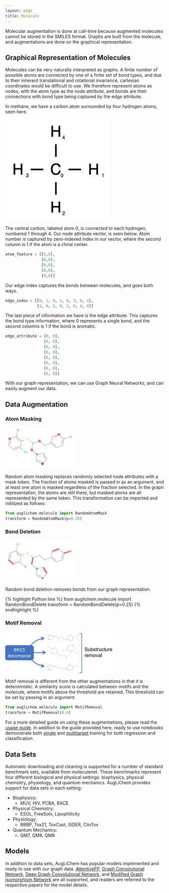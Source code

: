 ```yaml
---
layout: page
title: Molecule
---
```


Molecular augmentation is done at call-time because augmented molecules cannot be stored in the SMILES format.
Graphs are built from the molecule, and augmentations are done on the graphical representation.

## Graphical Representation of Molecules

Molecules can be very naturally interpreted as graphs.
A finite number of possible atoms are connected by one of a finite set of bond types, and due to their inherent translational and rotational invariance, cartesian coordinates would be difficult to use.
We therefore represent atoms as nodes, with the atom type as the node attribute, and bonds are their connections with bond type being captured by the edge attribute.

In methane, we have a carbon atom surrounded by four hydrogen atoms, seen here.


![methane](images/methane.png)

The central carbon, labeled atom 0, is connected to each hydrogen, numbered 1 through 4.
Our node attirbute vector, is seen below. Atom number is captured by zero-indexed index in our vector, where the second column is 1 if the atom is a chiral center.

```python
atom_feature = [[5,0],
                [0,0],
                [0,0],
                [0,0],
                [0,0]]
```

Our edge index captures the bonds between molecules, and goes both ways.

```python
edge_index = [[0, 1, 0, 2, 0, 3, 0, 4],
              [1, 0, 2, 0, 3, 0, 4, 0]]
```

The last piece of information we have is the edge attribute.
This captures the bond type information, where 0 represents a single bond, and the second columns is 1 if the bond is aromatic.

```python
edge_attribute = [0, 0],
                 [0, 0],
                 [0, 0],
                 [0, 0],
                 [0, 0],
                 [0, 0],
                 [0, 0],
                 [0, 0]]
```

With our graph representation, we can use Graph Neural Networks, and can easily augment our data.


## Data Augmentation

### Atom Masking

![bond_delete](images/Picture1.png)

Random atom masking replaces randomly selected node attributes with a mask token.
The fraction of atoms masked is passed in as an argument, and at least one atom is masked regardless of the fraction selected.
In the graph representation, the atoms are still there, but masked atoms are all represented by the same token.
This transformation can be imported and initilized as follows:

```python
from auglichem.molecule import RandomAtomMask
transform = RandomAtomMask(p=0.25)
```

### Bond Deletion

![bond_delete](images/Picture2.png)

Random  bond deletion removes bonds from our graph representation.

{% highlight Python line %}
from auglichem.molecule import RandomBondDelete
transform = RandomBondDelete(p=0.25)
{% endhighlight %}


### Motif Removal

![motif](images/motif.png)

Motif removal is different from the other augmentations in that it is deterministic.
A similarity score is calculated between motifs and the molecule, where motifs above the threshold are retained.
This threshold can be set by passing in an argument.

```python
from auglichem.molecule import MotifRemoval
transform = MotifRemoval(0.6)
```

For a more detailed guide on using these augmentations, please read the [usage guide](../usage_guide).
In addition to the guide provided here, ready to use notebooks demonstrate both [single](https://github.com/BaratiLab/AugLiChem/blob/main/examples/molecule_dataset.ipynb) and [multitarget](https://github.com/BaratiLab/AugLiChem/blob/main/examples/molecule_multitarget_dataset.ipynb) training for both regression and classification.

## Data Sets

Automatic downloading and cleaning is supported for a number of standard benchmark sets, available from moleculenet.
These benchmarks represent four different biological and physical settings: biophysics, physical chemistry, physiology, and quantum mechanics.
AugLiChem provides support for data sets in each setting:
- Biophysics:
  - MUV, HIV, PCBA, BACE
- Physical Chemistry:
  - ESOL, FreeSolv, Lipophilicity
- Physiology:
  - BBBP, Tox21, ToxCast, SIDER, ClinTox
- Quantum Mechanics:
  - QM7, QM8, QM9

## Models

In addition to data sets, AugLiChem has popular models implemented and ready to use with our graph data.
[AttentiveFP](https://pubs.acs.org/doi/10.1021/acs.jmedchem.9b00959), [Graph Convolutional Netowrk](https://arxiv.org/abs/1609.02907), [Deep Graph Convolutional Network](https://arxiv.org/abs/1904.03751), and [Modified Graph Isomorphism Network](https://arxiv.org/abs/1905.12265) are all supported, and readers are referred to the respective papers for the model details.
